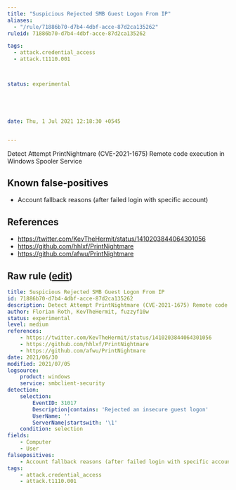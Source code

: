 ```yaml
---
title: "Suspicious Rejected SMB Guest Logon From IP"
aliases:
  - "/rule/71886b70-d7b4-4dbf-acce-87d2ca135262"
ruleid: 71886b70-d7b4-4dbf-acce-87d2ca135262

tags:
  - attack.credential_access
  - attack.t1110.001



status: experimental





date: Thu, 1 Jul 2021 12:18:30 +0545


---
```


Detect Attempt PrintNightmare (CVE-2021-1675) Remote code execution in Windows Spooler Service

<!--more-->


## Known false-positives

* Account fallback reasons (after failed login with specific account)



## References

* https://twitter.com/KevTheHermit/status/1410203844064301056
* https://github.com/hhlxf/PrintNightmare
* https://github.com/afwu/PrintNightmare


## Raw rule ([edit](https://github.com/SigmaHQ/sigma/edit/master/rules/windows/builtin/smbclient/win_susp_failed_guest_logon.yml))
```yaml
title: Suspicious Rejected SMB Guest Logon From IP
id: 71886b70-d7b4-4dbf-acce-87d2ca135262
description: Detect Attempt PrintNightmare (CVE-2021-1675) Remote code execution in Windows Spooler Service
author: Florian Roth, KevTheHermit, fuzzyf10w
status: experimental
level: medium
references:
    - https://twitter.com/KevTheHermit/status/1410203844064301056
    - https://github.com/hhlxf/PrintNightmare
    - https://github.com/afwu/PrintNightmare
date: 2021/06/30
modified: 2021/07/05
logsource:
    product: windows
    service: smbclient-security
detection:
    selection:
        EventID: 31017
        Description|contains: 'Rejected an insecure guest logon'
        UserName: ''
        ServerName|startswith: '\1'
    condition: selection
fields:
    - Computer
    - User
falsepositives:
    - Account fallback reasons (after failed login with specific account)
tags:
    - attack.credential_access
    - attack.t1110.001
```
